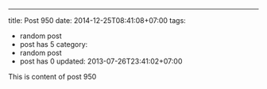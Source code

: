 ---
title: Post 950
date: 2014-12-25T08:41:08+07:00
tags:
  - random post
  - post has 5
category:
  - random post
  - post has 0
updated: 2013-07-26T23:41:02+07:00

This is content of post 950